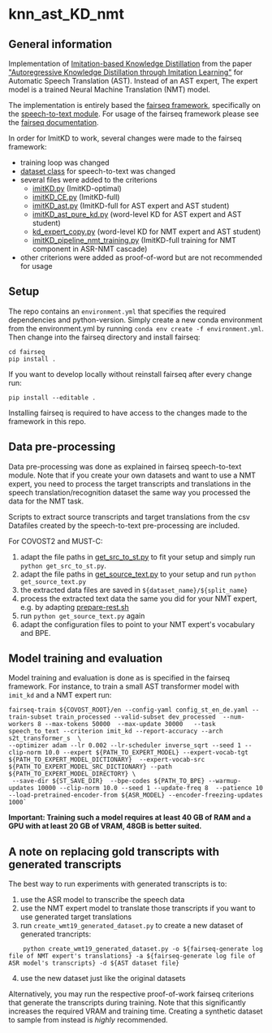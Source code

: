 # knn_ast_KD_nmt



## General information

Implementation of [Imitation-based Knowledge Distillation](https://github.com/asappresearch/imitkd) from the paper ["Autoregressive Knowledge Distillation through Imitation Learning"](https://arxiv.org/abs/2009.07253) for Automatic Speech Translation (AST).
Instead of an AST expert, The expert model is a trained Neural Machine Translation (NMT) model.

The implementation is entirely based the [fairseq framework](https://github.com/facebookresearch/fairseq), specifically on the [speech-to-text module](https://github.com/facebookresearch/fairseq/tree/main/examples/speech_to_text).
For usage of the fairseq framework please see the [fairseq documentation](https://fairseq.readthedocs.io/en/latest/).


In order for ImitKD to work, several changes were made to the fairseq framework:
* training loop was changed
* [dataset class](fairseq/fairseq/data/audio/speech_to_text_dataset.py) for speech-to-text was changed 
* several files were added to the criterions
    * [imitKD.py](fairseq/fairseq/criterions/imitKD.py) (ImitKD-optimal)
    * [imitKD_CE.py](fairseq/fairseq/criterions/imitKD_CE.py) (ImitKD-full)
    * [imitKD_ast.py](fairseq/fairseq/criterions/imitKD_ast.py) (ImitKD-full for AST expert and AST student)
    * [imitKD_ast_pure_kd.py](fairseq/fairseq/criterions/imitKD_ast_pure_kd.py) (word-level KD for AST expert and AST student)
    * [kd_expert_copy.py](fairseq/fairseq/criterions/kd_expert_copy.py) (word-level KD for NMT expert and AST student)
    * [imitKD_pipeline_nmt_training.py](fairseq/fairseq/criterions/imitKD_pipeline_nmt_training.py) (ImitKD-full training for NMT component in ASR-NMT cascade)
* other criterions were added as proof-of-word but are not recommended for usage


## Setup

The repo contains an `environment.yml` that specifies the required dependencies and python-version.
Simply create a new conda environment from the environment.yml by running `conda env create -f environment.yml`.
Then change into the fairseq directory and install fairseq:

```
cd fairseq
pip install .
```


If you want to develop locally without reinstall fairseq after every change run:
```
pip install --editable .
```

Installing fairseq is required to have access to the changes made to the framework in this repo.




## Data pre-processing

Data pre-processing was done as explained in fairseq speech-to-text module. Note that if you create your own datasets and want to use a NMT expert, you need to process the target transcripts and translations in the speech translation/recognition dataset the same way you processed the data for the NMT task.

Scripts to extract source transcripts and target translations from the csv Datafiles created by the speech-to-text pre-processing are included.


For COVOST2 and MUST-C:
1.  adapt the file paths in [get_src_to_st.py](fairseq/get_src_to_st.py) to fit your setup and simply run `python get_src_to_st.py`.
2. adapt the file paths in [get_source_text.py](fairseq/examples/speech_to_text/get_source_text.py) to your setup and run `python get_source_text.py`
3. the extracted data files are saved in `${dataset_name}/${split_name}`
4. process the extracted text data the same you did for your NMT expert, e.g. by adapting [prepare-rest.sh](fairseq/examples/speech_to_text/prepare-rest.sh)
5. run `python get_source_text.py` again
6. adapt the configuration files to point to your NMT expert's vocabulary and BPE.

## Model training and evaluation

Model training and evaluation is done as is specified in the fairseq framework.
For instance, to train a small AST transformer model with `imit_kd` and a NMT expert run:

```
fairseq-train ${COVOST_ROOT}/en --config-yaml config_st_en_de.yaml --train-subset train_processed --valid-subset dev_processed  --num-workers 8 --max-tokens 50000  --max-update 30000   --task speech_to_text --criterion imit_kd --report-accuracy --arch s2t_transformer_s  \
--optimizer adam --lr 0.002 --lr-scheduler inverse_sqrt --seed 1 --clip-norm 10.0 --expert ${PATH_TO_EXPERT_MODEL} --expert-vocab-tgt ${PATH_TO_EXPERT_MODEL_DICTIONARY}  --expert-vocab-src ${PATH_TO_EXPERT_MODEL_SRC_DICTIONARY} --path  ${PATH_TO_EXPERT_MODEL_DIRECTORY} \
 --save-dir ${ST_SAVE_DIR}  --bpe-codes ${PATH_TO_BPE} --warmup-updates 10000 --clip-norm 10.0 --seed 1 --update-freq 8  --patience 10 --load-pretrained-encoder-from ${ASR_MODEL} --encoder-freezing-updates 1000`
 ```
 
__**Important**: Training such a model requires at least 40 GB of RAM and a GPU with at least 20 GB of VRAM, 48GB is better suited.__


## A note on replacing gold transcripts with generated transcripts



The best way to run experiments with generated transcripts is to:
1. use the ASR model to transcribe the speech data
2. use the NMT expert model to translate those transcripts if you want to use generated target translations
3. run `create_wmt19_generated_dataset.py` to create a new dataset of generated trancripts:
```
    python create_wmt19_generated_dataset.py -o ${fairseq-generate log file of NMT expert's translations} -a ${fairseq-generate log file of ASR model's transcripts} -d ${AST dataset file}
```
4. use the new dataset just like the original datasets 



Alternatively, you may run the respective proof-of-work fairseq criterions that generate the transcripts during training. Note that this significantly increases the required VRAM and training time. Creating a synthetic dataset to sample from instead is *highly* recommended.

